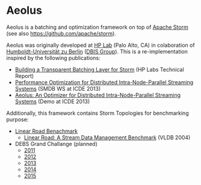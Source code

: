 # Aeolus
Aeolus is a batching and optimization framework on top of [Apache Storm](https://storm.apache.org/) (see also https://github.com/apache/storm).

Aeolus was originally developed at [HP Lab](http://www.hpl.hp.com/) (Palo Alto, CA) in colaboration of [Humboldt-Universität zu Berlin](https://www.hu-berlin.de/?set_language=en&cl=en) ([DBIS Group](http://www.dbis.informatik.hu-berlin.de/index.php?id=5&L=1)). This is a re-implementation inspired by the following publications:
* [Building a Transparent Batching Layer for Storm](http://www.hpl.hp.com/techreports/2013/HPL-2013-69.html) (HP Labs Technical Report)
* [Performance Optimization for Distributed Intra-Node-Parallel Streaming Systems](https://ieeexplore.ieee.org/xpl/login.jsp?tp=&arnumber=6547428&url=http%3A%2F%2Fieeexplore.ieee.org%2Fxpls%2Fabs_all.jsp%3Farnumber%3D6547428) (SMDB WS at ICDE 2013)
* [Aeolus: An Optimizer for Distributed Intra-Node-Parallel Streaming Systems](https://ieeexplore.ieee.org/xpl/login.jsp?tp=&arnumber=6544924&url=http%3A%2F%2Fieeexplore.ieee.org%2Fxpls%2Fabs_all.jsp%3Farnumber%3D6544924) (Demo at ICDE 2013)

Additionally, this framework contains Storm Topologies for benchmarking purpose:
* [Linear Road Benachmark](http://www.cs.brandeis.edu/~linearroad/)
  * [Linear Road: A Stream Data Management Benchmark](https://dl.acm.org/citation.cfm?id=1316732) (VLDB 2004)
* DEBS Grand Challange (planned)
  * [2011](http://debs2011.fzi.de/index.php/challenge)
  * [2012](http://www.csw.inf.fu-berlin.de/debs2012/grandchallenge.html)
  * [2013](http://www.orgs.ttu.edu/debs2013/index.php?goto=cfchallengedetails)
  * [2014](http://www.cse.iitb.ac.in/debs2014/)
  * [2015](http://www.debs2015.org/call-grand-challenge.html)
